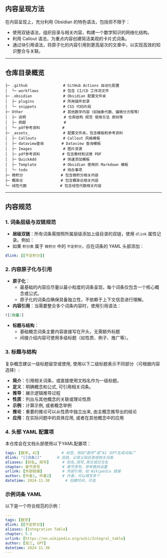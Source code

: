 ## 内容呈现方法
在内容呈现上，充分利用 Obsidian 的特色语法，包括但不限于：
- 使用双链语法，组织目录与相关内容，构建一个数学知识的网络化结构。
- 利用 Callout 语法，为重点内容创建简洁美观的卡片式词条。
- 通过块引用语法，将原子化的内容引用到更高层次的文章中，以实现高效的知识整合与关联。

---
## 仓库目录概览

```
├─ .github                # GitHub Actions 自动化配置
│  └─ workflows           # 包含 CI/CD 工作流文件
├─ .obsidian              # Obsidian 配置文件夹
│  ├─ plugins             # 所用插件目录
│  └─ snippets            # CSS 代码片段
├─ Other                  # 其他数学内容（如抽象代数、偏微分方程等）
│  ├─ 说明                 # 仓库结构 规范 使用方法 原则等
│  ├─ 例题                 #
│  └─ pdf参考资料          #
├─ _assets_               # 配置文件夹，包含模板和参考资料
│  ├─ Callouts            # Callout 风格模板
│  ├─ dataview查询        # Dataview 查询模板
│  ├─ Images              # 图片资源
│  ├─ pdf参考资料          # 包含教材和试卷 PDF
│  ├─ QuickAdd            # 快速添加模板
│  ├─ Template            # Obsidian 使用的 Markdown 模板
│  └─ todo                # 待办事项
├─ 微积分                 # 包含微积分相关内容
├─ 概率论                 # 包含概率论相关内容
└─ 线性代数               # 包含线性代数相关内容
```

---
## 内容规范

### 1. 词条层级与双链规范
- **层级双链**：所有词条需按照所属层级添加上级目录的双链，使用 `dlink` 属性记录。例如：
- 如果 `积分表` 属于 `微积分` 中的 `不定积分`，应在词条的 YAML 头部添加：
```yaml
dlink: [[不定积分]]
```


### 2. 内容原子化与引用
- **原子化**：
	- 最基础的内容应尽量以最小粒度的词条呈现，每个词条仅包含一个核心概念或公式。
	- 原子化的词条应确保具备独立性，不依赖于上下文信息进行理解。
- **内容引用**：当需要整合多个词条内容时，使用引用语法：
```markdown
![[向量]]
```
- **标题与结构**：
    - 基础概念词条主要内容直接写在开头，无需额外标题
    - 间接介绍内容可使用多级标题（如性质、例子、推广等）。

### 3. 标题与结构

复杂概念建议一级标题留空或使用, 使用以下二级标题表示不同部分（可根据内容选择）: 
- **简介**：引用相关词条，或直接使用文档名作为一级标题。
- **定义**：明确概念和公式, 可引用相关词条。
- **推导**：展示逻辑推导过程
- **性质**：列出与其他概念的关联或理论性质
- **示例**：计算示例, 或者概念举例
- **推论**：重要的推论可以从性质中独立出来, 由主概念推导出的结论
- **应用**：在实际问题中的具体应用, 或者在其他概念中的应用

### 4. 头部 YAML 配置项
本仓库会在文档头部使用以下YAML配置项：
```yaml
tags: [数学, AI]          # 标签，例如“数学”或“AI（GPT生成词条）”
dlink: "[[词条]]"       # 双链，记录父级目录或相关词条
aliases: [别名, 简写]      # 别名,简写,英文或日文名
chapter: 章节序号          # 章节序号，参考教材设置
urlink: [外部链接]         # 外部引用，如 Wikipedia 链接
author: [作者1, 作者2]     # 作者，可以填写多个
datetime: 2024-11-30       # 创建时间，可选
```

### 示例词条 YAML
以下是一个符合规范的示例：
```yaml
---
tags: [数学]
dlink: [[不定积分]]
aliases: [Integration Table]
chapter: 5.3
urlink: [https://en.wikipedia.org/wiki/Integral_table]
author: [张三, GPT]
datetime: 2024-11-30
---
```
